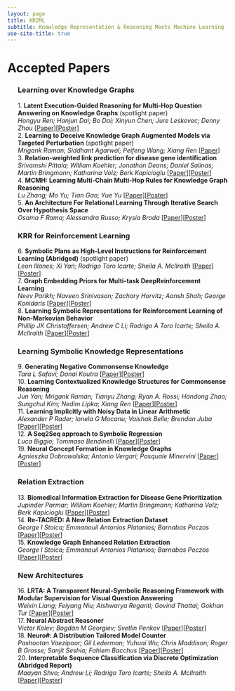 ```yaml
---
layout: page
title: KR2ML
subtitle: Knowledge Representation & Reasoning Meets Machine Learning
use-site-title: true
---
```


# Accepted Papers

<div class="container">
  <ol>
    <!-- {% for p in site.data.papers %} -->
        <!-- <li id="{{ p[0] }}"> -->
            <!-- <b>{{ p[1].title }}</b> -->
            <!-- <br> -->
            <!-- <i>{{ p[1].authors }}</i> -->
            <!-- {% if p[1].alt_url == "" %} -->
              <!-- (<a href="{{ site.baseurl }}/papers/KR2ML_2020_{{ p[0] }}.pdf">PDF</a>) -->
            <!-- {% elsif p[1].alt_url == "NONE" %} -->
              <!-- (PDF not available) -->
            <!-- {% else %} -->
              <!-- (<a href="{{ p[1].alt_url }}">PDF</a>) -->
            <!-- {% endif %} -->
        <!-- </li> -->
    <!-- {% endfor %} -->
<h3>Learning over Knowledge Graphs</h3>
1. <b>Latent Execution-Guided Reasoning for Multi-Hop Question Answering on Knowledge Graphs</b> (spotlight paper)<br><i>Hongyu Ren; Hanjun Dai; Bo Dai; Xinyun Chen; Jure Leskovec; Denny Zhou</i>
[<a href="{{ site.baseurl }}/papers/KR2ML_25_paper.pdf">Paper</a>][<a href="{{ site.baseurl }}/papers/KR2ML_25_poster.pdf">Poster</a>]
<br>
2. <b>Learning to Deceive Knowledge Graph Augmented Models via Targeted Perturbation</b> (spotlight paper)<br><i>
Mrigank Raman; Siddhant Agarwal; Peifeng Wang; Xiang Ren</i>
[<a href="{{ site.baseurl }}/papers/KR2ML_36_paper.pdf">Paper</a>]
<br>  
3. <b>Relation-weighted link prediction for disease gene identification</b><br><i>Srivamshi Pittala; William Koehler; Jonathan Deans; Daniel Salinas; Martin Bringmann; Katharina Volz; Berk Kapicioglu</i>
[<a href="{{ site.baseurl }}/papers/KR2ML_16_paper.pdf">Paper</a>][<a href="{{ site.baseurl }}/papers/KR2ML_16_poster.pdf">Poster</a>]
<br>
4. <b>MCMH: Learning Multi-Chain Multi-Hop Rules for Knowledge Graph Reasoning</b><br><i>Lu Zhang; Mo Yu; Tian Gao; Yue Yu</i>
[<a href="{{ site.baseurl }}/papers/KR2ML_9_paper.pdf">Paper</a>][<a href="{{ site.baseurl }}/papers/KR2ML_9_poster.pdf">Poster</a>]
<br>  
5. <b>An Architecture For Relational Learning Through Iterative Search Over Hypothesis Space</b><br><i>
Osama F Rama; Alessandra Russo; Krysia Broda</i>
[<a href="{{ site.baseurl }}/papers/KR2ML_33_paper.pdf">Paper</a>][<a href="{{ site.baseurl }}/papers/KR2ML_33_poster.pdf">Poster</a>]
<br>  

<h3>KRR for Reinforcement Learning</h3>
6. <b>Symbolic Plans as High-Level Instructions for Reinforcement Learning (Abridged)</b> (spotlight paper)<br><i>
Leon Illanes; Xi Yan; Rodrigo Toro Icarte; Sheila A. McIlraith</i>
[<a href="{{ site.baseurl }}/papers/KR2ML_34_paper.pdf">Paper</a>][<a href="{{ site.baseurl }}/papers/KR2ML_34_poster.pdf">Poster</a>]
<br>  
7. <b>Graph Embedding Priors for Multi-task DeepReinforcement Learning</b><br><i>
Neev Parikh; Naveen Srinivasan; Zachary Horvitz; Aansh Shah; George Konidaris</i>
[<a href="{{ site.baseurl }}/papers/KR2ML_20_paper.pdf">Paper</a>][<a href="{{ site.baseurl }}/papers/KR2ML_20_poster.pdf">Poster</a>]
<br>  
8. <b>Learning Symbolic Representations for Reinforcement Learning of Non-Markovian Behavior</b><br><i>
Phillip JK Christoffersen; Andrew C Li; Rodrigo A Toro Icarte; Sheila A. McIlraith</i>
[<a href="{{ site.baseurl }}/papers/KR2ML_32_paper.pdf">Paper</a>][<a href="{{ site.baseurl }}/papers/KR2ML_32_poster.pdf">Poster</a>]
<br>  

<h3>Learning Symbolic Knowledge Representations</h3>
9. <b>Generating Negative Commonsense Knowledge</b><br><i>
Tara L Safavi; Danai Koutra</i>
[<a href="{{ site.baseurl }}/papers/KR2ML_7_paper.pdf">Paper</a>][<a href="{{ site.baseurl }}/papers/KR2ML_7_poster.pdf">Poster</a>]
<br>  
10. <b>Learning Contextualized Knowledge Structures for Commonsense Reasoning</b><br><i>
Jun Yan; Mrigank Raman; Tianyu Zhang; Ryan A. Rossi; Handong Zhao; Sungchul Kim; Nedim Lipka; Xiang Ren</i>
[<a href="{{ site.baseurl }}/papers/KR2ML_35_paper.pdf">Paper</a>][<a href="{{ site.baseurl }}/papers/KR2ML_35_poster.pdf">Poster</a>]
<br>  
11. <b>Learning Implicitly with Noisy Data in Linear Arithmetic</b><br><i>
Alexander P Rader; Ionela G Mocanu; Vaishak Belle; Brendan Juba</i>
[<a href="{{ site.baseurl }}/papers/KR2ML_4_paper.pdf">Paper</a>][<a href="{{ site.baseurl }}/papers/KR2ML_4_poster.pdf">Poster</a>]
<br>  
12. <b>A Seq2Seq approach to Symbolic Regression</b><br><i>
Luca Biggio; Tommaso Bendinelli</i>
[<a href="{{ site.baseurl }}/papers/KR2ML_19_paper.pdf">Paper</a>][<a href="{{ site.baseurl }}/papers/KR2ML_19_poster.pdf">Poster</a>]
<br>  
19. <b>Neural Concept Formation in Knowledge Graphs</b><br><i>
Agnieszka Dobrowolska; Antonio Vergari; Pasquale Minervini</i>
[<a href="{{ site.baseurl }}/papers/KR2ML_6_paper.pdf">Paper</a>][<a href="{{ site.baseurl }}/papers/KR2ML_6_poster.pdf">Poster</a>]
<br>  

<h3>Relation Extraction</h3>
13. <b>Biomedical Information Extraction for Disease Gene Prioritization</b><br><i>
Jupinder Parmar; William Koehler; Martin Bringmann; Katharina Volz; Berk Kapicioglu</i>
[<a href="{{ site.baseurl }}/papers/KR2ML_10_paper.pdf">Paper</a>][<a href="{{ site.baseurl }}/papers/KR2ML_10_poster.pdf">Poster</a>]
<br>  
14. <b>Re-TACRED: A New Relation Extraction Dataset</b><br><i>
George I Stoica; Emmanouil Antonios Platanios; Barnabas Poczos</i>
[<a href="{{ site.baseurl }}/papers/KR2ML_12_paper.pdf">Paper</a>][<a href="{{ site.baseurl }}/papers/KR2ML_12_poster.pdf">Poster</a>]
<br>  
15. <b>Knowledge Graph Enhanced Relation Extraction</b><br><i>
George I Stoica; Emmanouil Antonios Platanios; Barnabas Poczos</i>
[<a href="{{ site.baseurl }}/papers/KR2ML_28_paper.pdf">Paper</a>][<a href="{{ site.baseurl }}/papers/KR2ML_28_poster.pdf">Poster</a>]
<br>  

<h3>New Architectures</h3>
16. <b>LRTA: A Transparent Neural-Symbolic Reasoning Framework with Modular Supervision for Visual Question Answering</b><br><i>
Weixin Liang; Feiyang Niu; Aishwarya Reganti; Govind Thattai; Gokhan Tur</i>
[<a href="{{ site.baseurl }}/papers/KR2ML_2_paper.pdf">Paper</a>][<a href="{{ site.baseurl }}/papers/KR2ML_2_poster.pdf">Poster</a>]
<br>  
17. <b>Neural Abstract Reasoner</b><br><i>
Victor Kolev; Bogdan M Georgiev; Svetlin Penkov</i>
[<a href="{{ site.baseurl }}/papers/KR2ML_8_paper.pdf">Paper</a>][<a href="{{ site.baseurl }}/papers/KR2ML_8_poster.pdf">Poster</a>]
<br>  
18. <b>Neuro#: A Distribution Tailored Model Counter</b><br><i>
Pashootan Vaezipoor; Gil Lederman; Yuhuai Wu; Chris Maddison; Roger B Grosse; Sanjit Seshia; Fahiem Bacchus</i>
[<a href="{{ site.baseurl }}/papers/KR2ML_13_paper.pdf">Paper</a>][<a href="{{ site.baseurl }}/papers/KR2ML_13_poster.pdf">Poster</a>]
<br>  
20. <b>Interpretable Sequence Classification via Discrete Optimization (Abridged Report)</b><br><i>
Maayan Shvo; Andrew Li; Rodrigo Toro Icarte; Sheila A. McIlraith</i>
[<a href="{{ site.baseurl }}/papers/KR2ML_22_paper.pdf">Paper</a>][<a href="{{ site.baseurl }}/papers/KR2ML_22_poster.pdf">Poster</a>]
<br>  
  </ol>
</div>
